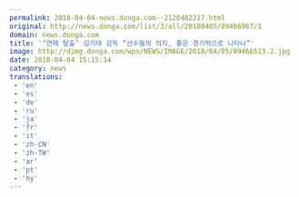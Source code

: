 ```yaml
---
permalink: 2018-04-04-news.donga.com--2120402217.html
original: http://news.donga.com/list/3/all/20180405/89466967/1
domain: news.donga.com
title: '‘연패 탈출’ 김기태 감독 “선수들의 의지, 좋은 경기력으로 나타나”'
image: http://dimg.donga.com/wps/NEWS/IMAGE/2018/04/05/89466513.2.jpg
date: 2018-04-04 15:15:14
category: news
translations: 
 - 'en'
 - 'es'
 - 'de'
 - 'ru'
 - 'ja'
 - 'fr'
 - 'it'
 - 'zh-CN'
 - 'zh-TW'
 - 'ar'
 - 'pt'
 - 'hy'
---
```


